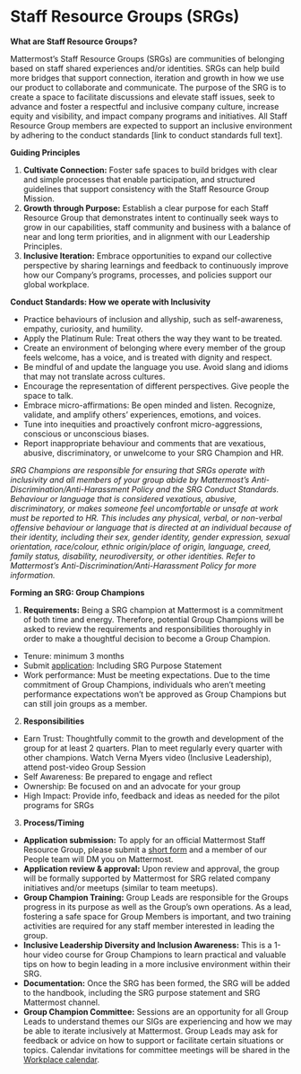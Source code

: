 # Staff Resource Groups (SRGs)

**What are Staff Resource Groups?** 

Mattermost’s Staff Resource Groups (SRGs) are communities of belonging based on staff shared experiences and/or identities. SRGs can help build more bridges that support connection, iteration and growth in how we use our product to collaborate and communicate. The purpose of the SRG is to create a space to facilitate discussions and elevate staff issues, seek to advance and foster a respectful and inclusive company culture, increase equity and visibility, and impact company programs and initiatives. All Staff Resource Group members are expected to support an inclusive environment by adhering to the conduct standards [link to conduct standards full text].

**Guiding Principles** 

1. **Cultivate Connection:** Foster safe spaces to build bridges with clear and simple processes that enable participation, and structured guidelines that support consistency with the Staff Resource Group Mission. 
2. **Growth through Purpose:** Establish a clear purpose for each Staff Resource  Group that demonstrates intent to continually seek ways to grow in our capabilities, staff community and business with a balance of near and long term priorities, and in alignment with our Leadership Principles. 
3. **Inclusive Iteration:** Embrace opportunities to expand our collective perspective by sharing learnings and feedback to continuously improve how our Company’s programs, processes, and policies support our global workplace.  

**Conduct Standards: How we operate with Inclusivity**  

- Practice behaviours of inclusion and allyship, such as self-awareness, empathy, curiosity, and humility. 
- Apply the Platinum Rule: Treat others the way they want to be treated. 
- Create an environment of belonging where every member of the group feels welcome, has a voice, and is treated with dignity and respect. 
- Be mindful of and update the language you use. Avoid slang and idioms that may not translate across cultures. 
- Encourage the representation of different perspectives. Give people the space to talk. 
- Embrace micro-affirmations: Be open minded and listen. Recognize, validate, and amplify others’ experiences, emotions, and voices.
- Tune into inequities and proactively confront micro-aggressions, conscious or unconscious biases. 
- Report inappropriate behaviour and comments that are vexatious, abusive, discriminatory, or unwelcome to your SRG Champion and HR. 

*SRG Champions are responsible for ensuring that SRGs operate with inclusivity and all members of your group abide by Mattermost’s Anti-Discrimination/Anti-Harassment Policy and the SRG Conduct Standards. Behaviour or language that is considered vexatious, abusive, discriminatory, or makes someone feel uncomfortable or unsafe at work must be reported to HR. This includes any physical, verbal, or non-verbal offensive behaviour or language that is directed at an individual because of their identity, including their sex, gender identity, gender expression, sexual orientation, race/colour, ethnic origin/place of origin, language, creed, family status, disability, neurodiversity, or other identities. Refer to Mattermost’s Anti-Discrimination/Anti-Harassment Policy for more information.* 

**Forming an SRG: Group Champions** 

1. **Requirements:** 
Being a SRG champion at Mattermost is a commitment of both time and energy. Therefore, potential Group Champions will be asked to review the requirements and responsibilities thoroughly in order to make a thoughtful decision to become a Group Champion.  
- Tenure: minimum 3 months 
- Submit [application](https://forms.gle/wJ2wcp2Eeb3cezvA8): Including SRG Purpose Statement
- Work performance:  Must be meeting expectations. Due to the time commitment of Group Champions, individuals who aren’t meeting performance expectations won’t be approved as Group Champions but can still join groups as a member. 
2. **Responsibilities** 
- Earn Trust: Thoughtfully commit to the growth and development of the group for at least 2 quarters. Plan to meet regularly every quarter with other champions. Watch Verna Myers video (Inclusive Leadership), attend post-video Group Session
- Self Awareness: Be prepared to engage and reflect 
- Ownership: Be focused on and an advocate for your group
- High Impact: Provide info, feedback and ideas as needed for the pilot programs for SRGs
3. **Process/Timing**
- **Application submission:** To apply for an official Mattermost Staff Resource Group, please submit a [short form](https://forms.gle/wJ2wcp2Eeb3cezvA8) and a member of our People team will DM you on Mattermost.
- **Application review & approval:** Upon review and approval, the group will be formally supported by Mattermost for SRG related company initiatives and/or meetups (similar to team meetups).
- **Group Champion Training:** Group Leads are responsible for the Groups progress in its purpose as well as the Group’s own operations. As a lead, fostering a safe space for Group Members is important, and two training activities are required for any staff member interested in leading the group. 
- **Inclusive Leadership Diversity and Inclusion Awareness:** This is a 1-hour video course for Group Champions to learn practical and valuable tips on how to begin leading in a more inclusive environment within their SRG. 
- **Documentation:** Once the SRG has been formed, the SRG will be added to the handbook, including the SRG purpose statement and SRG Mattermost channel. 
- **Group Champion Committee:** Sessions are an opportunity for all Group Leads to understand themes our SIGs are experiencing and how we may be able to iterate inclusively at Mattermost. Group Leads may ask for feedback or advice on how to support or facilitate certain situations or topics. Calendar invitations for committee meetings will be shared in the [Workplace calendar](https://calendar.google.com/calendar/u/0?cid=Y19kc21jNjVnbTcxYjRpbXExZ2tmazVxa3J2NEBncm91cC5jYWxlbmRhci5nb29nbGUuY29t). 
